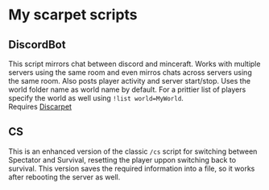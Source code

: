 # My scarpet scripts

## DiscordBot
This script mirrors chat between discord and minceraft. Works with multiple servers using the same room and even mirros chats across servers using the same room. Also posts player activity and server start/stop. Uses the world folder name as world name by default. For a prittier list of players specify the world as well using `!list world=MyWorld`.  
Requires [Discarpet](https://github.com/replaceitem/carpet-discarpet)

## CS
This is an enhanced version of the classic `/cs` script for switching between Spectator and Survival, resetting the player uppon switching back to survival. This version saves the required information into a file, so it works after rebooting the server as well.
